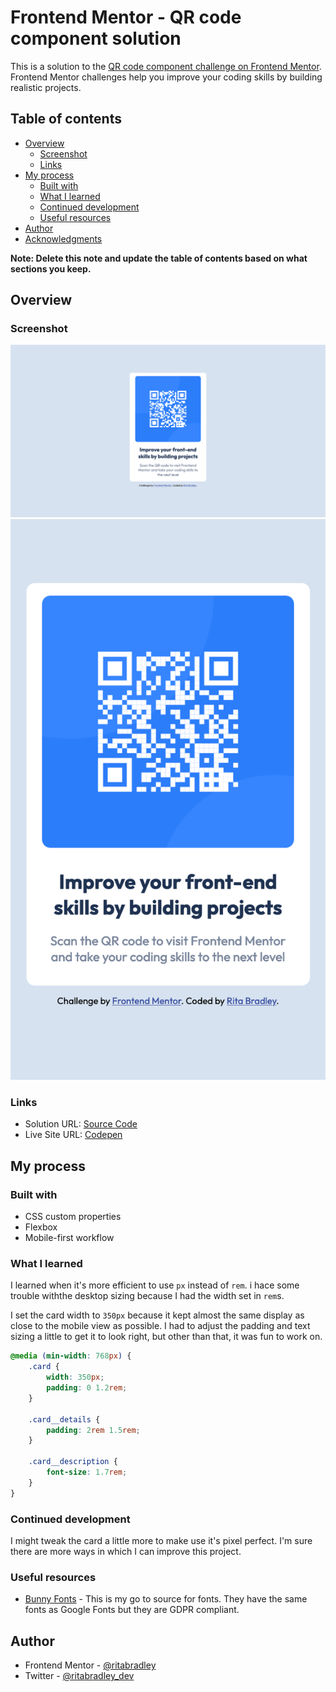 # Frontend Mentor - QR code component solution

This is a solution to the [QR code component challenge on Frontend Mentor](https://www.frontendmentor.io/challenges/qr-code-component-iux_sIO_H). Frontend Mentor challenges help you improve your coding skills by building realistic projects. 

## Table of contents

- [Overview](#overview)
  - [Screenshot](#screenshot)
  - [Links](#links)
- [My process](#my-process)
  - [Built with](#built-with)
  - [What I learned](#what-i-learned)
  - [Continued development](#continued-development)
  - [Useful resources](#useful-resources)
- [Author](#author)
- [Acknowledgments](#acknowledgments)

**Note: Delete this note and update the table of contents based on what sections you keep.**

## Overview

### Screenshot

![Desktop](./screenshot.png)
![Mobile](./screenshot-mobile.png)

### Links

- Solution URL: [Source Code](https://github.com/ritabradley/qr-code-component)
- Live Site URL: [Codepen](https://codepen.io/ritabradley_dev/full/LYmvZRp)

## My process

### Built with

- CSS custom properties
- Flexbox
- Mobile-first workflow

### What I learned

I learned when it's more efficient to use `px` instead of `rem`. i hace some trouble withthe desktop sizing because I had the width set in `rem`s.

I set the card width to `350px` because it kept almost the same display as close to the mobile view as possible. I had to adjust the padding and text sizing a little to get it to look right, but other than that, it was fun to work on.


```css
@media (min-width: 768px) {
    .card {
        width: 350px;
        padding: 0 1.2rem;
    }

    .card__details {
        padding: 2rem 1.5rem;
    }

    .card__description {
        font-size: 1.7rem;
    }
}
```

### Continued development

I might tweak the card a little more to make use it's pixel perfect. I'm sure there are more ways in which I can improve this project.

### Useful resources

- [Bunny Fonts](https://fonts.bunny.net) - This is my go to source for fonts. They have the same fonts as Google Fonts but they are GDPR compliant.

## Author

- Frontend Mentor - [@ritabradley](https://www.frontendmentor.io/profile/ritabradley)
- Twitter - [@ritabradley_dev](https://www.twitter.com/ritabradley_dev)
